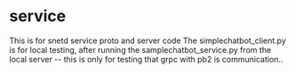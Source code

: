 # service
This is for snetd service proto and server code
The simplechatbot_client.py is for local testing, after running the samplechatbot_service.py from the local server -- this is only for testing that grpc with pb2 is communication..
